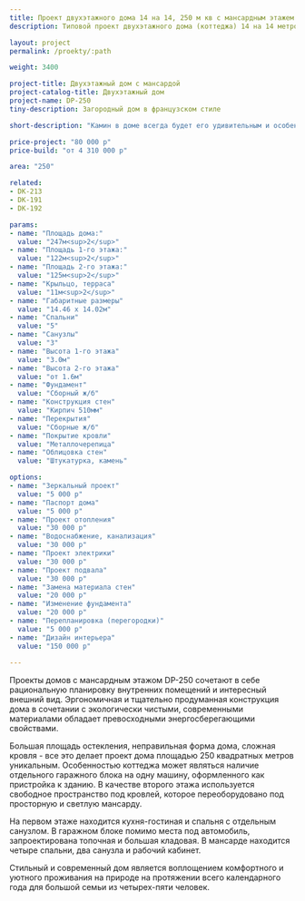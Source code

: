 ```yaml
---
title: Проект двухэтажного дома 14 на 14, 250 м кв с мансардным этажем
description: Типовой проект двухэтажного дома (коттеджа) 14 на 14 метров с мансардным этажом, из кирпича, газобетона или пеноблоков. Площадь&#58; 250 м.кв.

layout: project
permalink: /proekty/:path

weight: 3400

project-title: Двухэтажный дом с мансардой
project-catalog-title: Двухэтажный дом
project-name: DP-250
tiny-description: Загородный дом в французском стиле

short-description: "Камин в доме всегда будет его удивительным и особенным украшением. Яркое пламя создаст уют и романтическую обстановку, подарит праздничное настроение, а созерцание огня поможет расслабиться после напряженного дня. Двухэтажный дом с полувальмовой двускатной крышей подойдет для семей с маломобильными людьми. Для этого на первом этаже предусмотрена спальня и санузел с душевой. А котельная на нижнем этаже наполнит теплом весь дом."

price-project: "80 000 р"
price-build: "от 4 310 000 р"

area: "250"

related:
- DK-213
- DK-191
- DK-192

params:
- name: "Площадь дома:"
  value: "247м<sup>2</sup>"
- name: "Площадь 1-го этажа:"
  value: "122м<sup>2</sup>"
- name: "Площадь 2-го этажа:"
  value: "125м<sup>2</sup>"
- name: "Крыльцо, терраса"
  value: "11м<sup>2</sup>"
- name: "Габаритные размеры"
  value: "14.46 x 14.02м"
- name: "Спальни"
  value: "5"
- name: "Санузлы"
  value: "3"
- name: "Высота 1-го этажа"
  value: "3.0м"
- name: "Высота 2-го этажа"
  value: "от 1.6м"
- name: "Фундамент"
  value: "Сборный ж/б"
- name: "Конструкция стен"
  value: "Кирпич 510мм"
- name: "Перекрытия"
  value: "Сборные ж/б"
- name: "Покрытие кровли"
  value: "Металлочерепица"
- name: "Облицовка стен"
  value: "Штукатурка, камень"

options:
- name: "Зеркальный проект"
  value: "5 000 р"
- name: "Паспорт дома"
  value: "5 000 р"
- name: "Проект отопления"
  value: "30 000 р"
- name: "Водоснабжение, канализация"
  value: "30 000 р"
- name: "Проект электрики"
  value: "30 000 р"
- name: "Проект подвала"
  value: "30 000 р"
- name: "Замена материала стен"
  value: "20 000 р"
- name: "Изменение фундамента"
  value: "20 000 р"
- name: "Перепланировка (перегородки)"
  value: "5 000 р"
- name: "Дизайн интерьера"
  value: "150 000 р"
  
---
```

Проекты домов с мансардным этажом DP-250 сочетают в себе рациональную планировку внутренних помещений и интересный внешний вид. Эргономичная и тщательно продуманная конструкция дома в сочетании с экологически чистыми, современными материалами обладает превосходными энергосберегающими свойствами.

Большая площадь остекления, неправильная форма дома, сложная кровля - все это делает проект дома площадью 250 квадратных метров уникальным. Особенностью коттеджа может являться наличие отдельного гаражного блока на одну машину, оформленного как пристройка к зданию. В качестве второго этажа используется свободное пространство под кровлей, которое переоборудовано под просторную и светлую мансарду.

На первом этаже находится кухня-гостиная и спальня с отдельным санузлом. В гаражном блоке помимо места под автомобиль, запроектирована топочная и большая кладовая. В мансарде находится четыре спальни, два санузла и рабочий кабинет.

Стильный и современный дом является воплощением комфортного и уютного проживания на природе на протяжении всего календарного года для большой семьи из четырех-пяти человек.